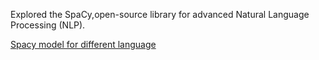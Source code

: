 Explored the SpaCy,open-source library for advanced Natural Language Processing (NLP).

[Spacy model for different language](https://spacy.io/models)